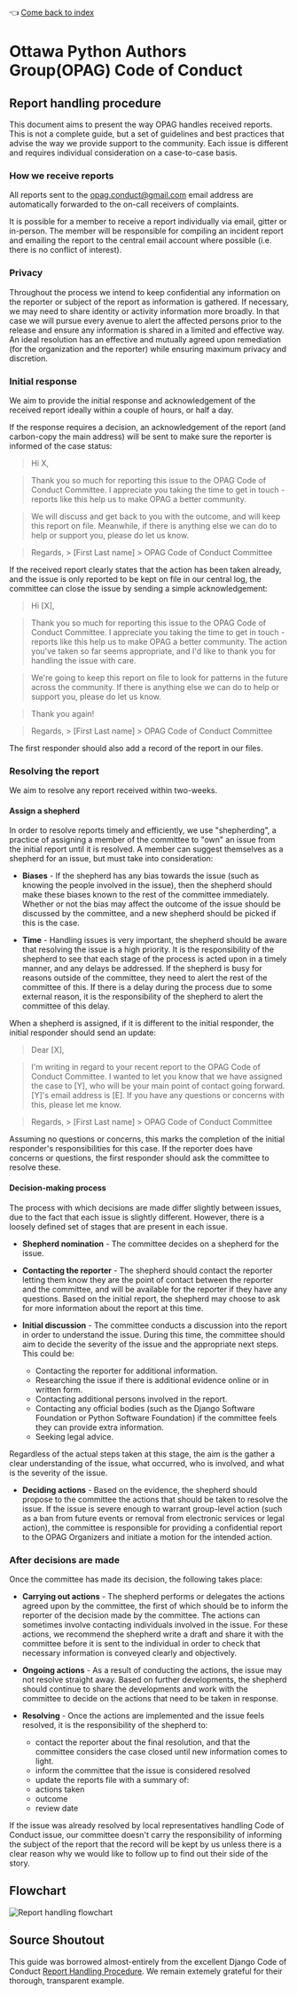 :point_left: [Come back to index](README.md)

# Ottawa Python Authors Group(OPAG) Code of Conduct

## Report handling procedure

This document aims to present the way OPAG handles received reports. This is
not a complete guide, but a set of guidelines and best practices that advise the
way we provide support to the community. Each issue is different and requires
individual consideration on a case-to-case basis.

### How we receive reports

All reports sent to the [opag.conduct@gmail.com](mailto:opag.conduct@gmail.com)
email address are automatically forwarded to the on-call receivers of complaints.

It is possible for a member to receive a report individually via email, gitter or
in-person. The member will be responsible for compiling an incident report and
emailing the report to the central email account where possible
(i.e. there is no conflict of interest).

### Privacy

Throughout the process we intend to keep confidential any information on the
reporter or subject of the report as information is gathered. If necessary, we
may need to share identity or activity information more broadly. In that case
we will pursue every avenue to alert the affected persons prior to the release
and ensure any information is shared in a limited and effective way. An ideal
resolution has an effective and mutually agreed upon remediation (for the
organization and the reporter) while ensuring maximum privacy and discretion.

### Initial response

We aim to provide the initial response and acknowledgement of the received
report ideally within a couple of hours, or half a day.

If the response requires a decision, an acknowledgement of the report
(and carbon-copy the main address) will be sent to make sure the
reporter is informed of the case status:

> Hi X,

> Thank you so much for reporting this issue to the OPAG Code of Conduct
Committee. I appreciate you taking the time to get in touch - reports like this
help us to make OPAG a better community.

> We will discuss and get back to you with the outcome, and will keep this report
on file. Meanwhile, if there is anything else we can do to help or support you,
please do let us know.

> Regards, > [First Last name] > OPAG Code of Conduct Committee

If the received report clearly states that the action has been taken already,
and the issue is only reported to be kept on file in our central log, the
committee can close the issue by sending a simple acknowledgement:

> Hi [X],

> Thank you so much for reporting this issue to the OPAG Code of Conduct
Committee. I appreciate you taking the time to get in touch - reports like this
help us to make OPAG a better community. The action you've taken so far seems
appropriate, and I'd like to thank you for handling the issue with care.

> We're going to keep this report on file to look for patterns in the future
across the community. If there is anything else we can do to help or support
you, please do let us know.

> Thank you again!

> Regards, > [First Last name] > OPAG Code of Conduct Committee

The first responder should also add a record of the report in our files.

### Resolving the report

We aim to resolve any report received within two-weeks.

#### Assign a shepherd

In order to resolve reports timely and efficiently, we use "shepherding", a
practice of assigning a member of the committee to "own" an issue from the
initial report until it is resolved. A member can suggest themselves as a shepherd
for an issue, but must take into consideration:

- **Biases** - If the shepherd has any bias towards the issue (such as knowing
the people involved in the issue), then the shepherd should make these biases
known to the rest of the committee immediately. Whether or not the bias may
affect the outcome of the issue should be discussed by the committee, and a new
shepherd should be picked if this is the case.

- **Time** - Handling issues is very important, the shepherd should be aware
that resolving the issue is a high priority. It is the responsibility of the
shepherd to see that each stage of the process is acted upon in a timely
manner, and any delays be addressed. If the shepherd is busy for reasons
outside of the committee, they need to alert the rest of the committee of this.
If there is a delay during the process due to some external reason, it is the
responsibility of the shepherd to alert the committee of this delay.

When a shepherd is assigned, if it is different to the initial responder, the
initial responder should send an update:

 > Dear [X],

> I'm writing in regard to your recent report to the OPAG Code of Conduct
Committee. I wanted to let you know that we have assigned the case to [Y], who
will be your main point of contact going forward. [Y]'s email address is
[E]. If you have any questions or concerns with this, please
let me know.

> Regards, > [First Last name] > OPAG Code of Conduct Committee

Assuming no questions or concerns, this marks the completion of the initial
responder's responsibilities for this case. If the reporter does have concerns
or questions, the first responder should ask the committee to resolve these.

#### Decision-making process

The process with which decisions are made differ slightly between issues, due
to the fact that each issue is slightly different. However, there is a loosely
defined set of stages that are present in each issue.

- **Shepherd nomination** - The committee decides on a shepherd for the issue.
- **Contacting the reporter** - The shepherd should contact the reporter letting
them know they are the point of contact between the reporter and the committee,
and will be available for the reporter if they have any questions. Based on the
initial report, the shepherd may choose to ask for more information about the
report at this time.
- **Initial discussion** - The committee conducts a discussion into the report
in order to understand the issue. During this time, the committee should aim to
 decide the severity of the issue and the appropriate next steps. This could be:

    - Contacting the reporter for additional information.
    - Researching the issue if there is additional evidence online or in written
    form.
    - Contacting additional persons involved in the report.
    - Contacting any official bodies (such as the Django Software Foundation or
      Python Software Foundation) if the committee feels they can provide extra
      information.
    - Seeking legal advice.

Regardless of the actual steps taken at this stage, the aim is the gather a
clear understanding of the issue, what occurred, who is involved, and what is
the severity of the issue.

- **Deciding actions** - Based on the evidence, the shepherd should propose to
the committee the actions that should be taken to resolve the issue.
If the issue is severe enough to warrant group-level action (such as a
ban from future events or removal from electronic services or legal action),
the committee is responsible for providing a confidential report to the OPAG
Organizers and initiate a motion for the intended action.

### After decisions are made

Once the committee has made its decision, the following takes place:

 - **Carrying out actions** - The shepherd performs or delegates the actions
agreed upon by the committee, the first of which should be to inform the
reporter of the decision made by the committee. The actions can sometimes
involve contacting individuals involved in the issue. For these actions, we
recommend the shepherd write a draft and share it with the committee before it
is sent to the individual in order to check that necessary information is
conveyed clearly and objectively.

 - **Ongoing actions** - As a result of conducting the actions, the issue may
not resolve straight away.  Based on further developments, the shepherd should
continue to share the developments and work with the committee to decide on the
actions that need to be taken in response.

- **Resolving** - Once the actions are implemented and the issue feels resolved,
it is the responsibility of the shepherd to:
  * contact the reporter about the final resolution, and that the committee
	 considers the case closed until new information comes to light.
  * inform the committee that the issue is considered resolved
  * update the reports file with a summary of:
  * actions taken
  * outcome
  * review date

If the issue was already resolved by local representatives handling Code
of Conduct issue, our committee doesn't carry the responsibility of informing
the subject of the report that the record will be kept by us unless there is a
clear reason why we would like to follow up to find out their side of the story.

## Flowchart

![Report handling flowchart](./report-handling-flowchart.svg)

## Source Shoutout

This guide was borrowed almost-entirely from the excellent Django Code of
Conduct [Report Handling
Procedure](https://github.com/django/code-of-conduct/blob/master/reports.md).
We remain extemely grateful for their thorough, transparent example.
